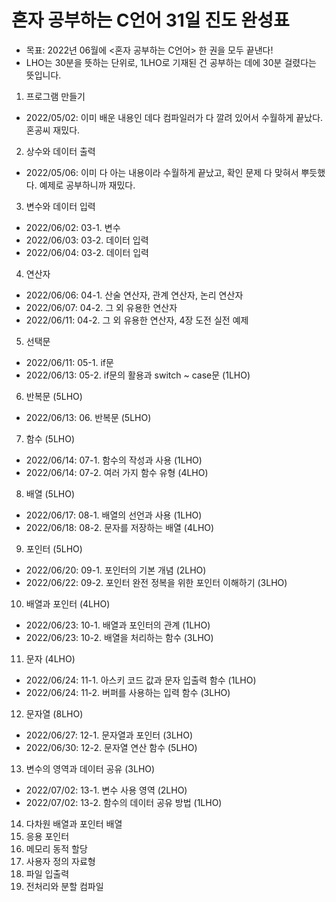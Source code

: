 # 혼자 공부하는 C언어 31일 진도 완성표
- 목표: 2022년 06월에 <혼자 공부하는 C언어> 한 권을 모두 끝낸다!
- LHO는 30분을 뜻하는 단위로, 1LHO로 기재된 건 공부하는 데에 30분 걸렸다는 뜻입니다.

01. 프로그램 만들기
- 2022/05/02: 이미 배운 내용인 데다 컴파일러가 다 깔려 있어서 수월하게 끝났다. 혼공씨 재밌다.

02. 상수와 데이터 출력
- 2022/05/06: 이미 다 아는 내용이라 수월하게 끝났고, 확인 문제 다 맞혀서 뿌듯했다. 예제로 공부하니까 재밌다.

03. 변수와 데이터 입력
- 2022/06/02: 03-1. 변수
- 2022/06/03: 03-2. 데이터 입력
- 2022/06/04: 03-2. 데이터 입력

04. 연산자
- 2022/06/06: 04-1. 산술 연산자, 관계 연산자, 논리 연산자
- 2022/06/07: 04-2. 그 외 유용한 연산자
- 2022/06/11: 04-2. 그 외 유용한 연산자, 4장 도전 실전 예제

05. 선택문
- 2022/06/11: 05-1. if문
- 2022/06/13: 05-2. if문의 활용과 switch ~ case문 (1LHO)

06. 반복문 (5LHO)
- 2022/06/13: 06. 반복문 (5LHO)

07. 함수 (5LHO)
- 2022/06/14: 07-1. 함수의 작성과 사용 (1LHO)
- 2022/06/14: 07-2. 여러 가지 함수 유형 (4LHO)

08. 배열 (5LHO)
- 2022/06/17: 08-1. 배열의 선언과 사용 (1LHO)
- 2022/06/18: 08-2. 문자를 저장하는 배열 (4LHO)

09. 포인터 (5LHO)
- 2022/06/20: 09-1. 포인터의 기본 개념 (2LHO)
- 2022/06/22: 09-2. 포인터 완전 정복을 위한 포인터 이해하기 (3LHO)

10. 배열과 포인터 (4LHO)
- 2022/06/23: 10-1. 배열과 포인터의 관계 (1LHO)
- 2022/06/23: 10-2. 배열을 처리하는 함수 (3LHO)

11. 문자 (4LHO)
- 2022/06/24: 11-1. 아스키 코드 값과 문자 입출력 함수 (1LHO)
- 2022/06/24: 11-2. 버퍼를 사용하는 입력 함수 (3LHO)

12. 문자열 (8LHO)
- 2022/06/27: 12-1. 문자열과 포인터 (3LHO)
- 2022/06/30: 12-2. 문자열 연산 함수 (5LHO)

13. 변수의 영역과 데이터 공유 (3LHO)
- 2022/07/02: 13-1. 변수 사용 영역 (2LHO)
- 2022/07/02: 13-2. 함수의 데이터 공유 방법 (1LHO)

14. 다차원 배열과 포인터 배열
15. 응용 포인터
16. 메모리 동적 할당
17. 사용자 정의 자료형
18. 파일 입출력
19. 전처리와 분할 컴파일
